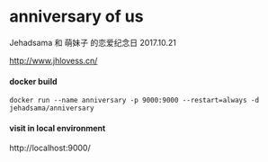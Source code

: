 # anniversary of us

Jehadsama 和 萌妹子 的恋爱纪念日 2017.10.21

http://www.jhlovess.cn/

#### docker build

```shell
docker run --name anniversary -p 9000:9000 --restart=always -d jehadsama/anniversary
```

#### visit in local environment

http://localhost:9000/
